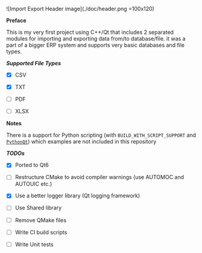![Import Export Header image](./doc/header.png =100x120)

**Preface**

This is my very first project using C++/Qt that includes 2 separated modules for importing and exporting data 
from/to database/file. it was a part of a bigger ERP system and supports very basic databases and file types.

***Supported File Types***

- [x] CSV

- [x] TXT

- [ ] PDF

- [ ] XLSX

**Notes**

There is a support for Python scripting (with `BUILD_WITH_SCRIPT_SUPPORT` 
and [`PythonQt`](https://mevislab.github.io/pythonqt/)) which examples are not included in this repository

***TODOs***

- [x] Ported to Qt6
- [ ] Restructure CMake to avoid compiler warnings (use AUTOMOC and AUTOUIC etc.)
- [x] Use a better logger library (Qt logging framework)
- [ ] Use Shared library
- [ ] Remove QMake files
- [ ] Write CI build scripts
- [ ] Write Unit tests

